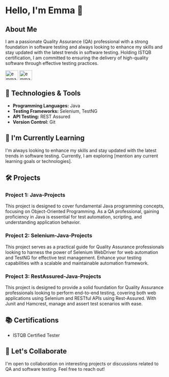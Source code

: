 # Hello, I'm Emma 👋

## About Me

I am a passionate Quality Assurance (QA) professional with a strong foundation in software testing and always looking to enhance my skills and stay updated with the latest trends in software testing. Holding ISTQB certification, I am committed to ensuring the delivery of high-quality software through effective testing practices.

<p align="left">
        <a href="https://linkedin.com/in/emma-pham/" target="blank"><img align="center"
                        src="https://raw.githubusercontent.com/rahuldkjain/github-profile-readme-generator/master/src/images/icons/Social/linked-in-alt.svg"
                        alt="emma-pham" height="30" width="40" /></a>
        <a href="https://www.hackerrank.com/profile/oanhptkfx20521" target="blank"><img align="center"
                        src="https://raw.githubusercontent.com/rahuldkjain/github-profile-readme-generator/master/src/images/icons/Social/hackerrank.svg"
                        alt="emma-pham" height="30" width="40" /></a>
</p>

## 🔧 Technologies & Tools

- **Programming Languages:** Java
- **Testing Frameworks:** Selenium, TestNG
- **API Testing:** REST Assured
- **Version Control:** Git

## 🌱 I'm Currently Learning

I'm always looking to enhance my skills and stay updated with the latest trends in software testing. Currently, I am exploring [mention any current learning goals or technologies].

## 🛠️ Projects

### Project 1: Java-Projects 

This project is designed to cover fundamental Java programming concepts, focusing on Object-Oriented Programming. As a QA professional, gaining proficiency in Java is essential for test automation, scripting, and understanding application behavior.

### Project 2: Selenium-Java-Projects

This project serves as a practical guide for Quality Assurance professionals looking to harness the power of Selenium WebDriver for web automation and TestNG for effective test management. Enhance your testing capabilities with a scalable and maintainable automation framework.

### Project 3: RestAssured-Java-Projects

This project is designed to provide a solid foundation for Quality Assurance professionals looking to perform end-to-end testing, covering both web applications using Selenium and RESTful APIs using Rest-Assured. With Junit and Hamcrest, manage and assert test scenarios with ease.

## 📚 Certifications

- ISTQB Certified Tester

## 🤝 Let's Collaborate

I'm open to collaboration on interesting projects or discussions related to QA and software testing. Feel free to reach out!
